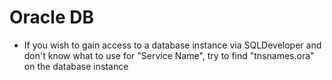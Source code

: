 # Oracle DB

- If you wish to gain access to a database instance via SQLDeveloper and don't know what to use for "Service Name", try to find "tnsnames.ora" on the database instance